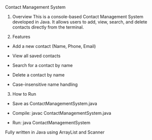 Contact Management System 
1. Overview
This is a console-based Contact Management System developed in Java. It allows users to add, view, search, and delete contacts directly from the terminal.

2. Features
* Add a new contact (Name, Phone, Email)

* View all saved contacts

* Search for a contact by name

* Delete a contact by name

* Case-insensitive name handling

3. How to Run
   
* Save as ContactManagementSystem.java

* Compile: javac ContactManagementSystem.java

* Run: java ContactManagementSystem



 Fully written in Java using ArrayList and Scanner


